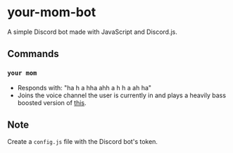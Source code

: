 # your-mom-bot

A simple Discord bot made with JavaScript and Discord.js.

## Commands

### `your mom`

- Responds with: "ha h  a hha ahh a  h   h a   ah   ha"
- Joins the voice channel the user is currently in and plays a heavily bass boosted version of [this](https://www.youtube.com/watch?v=FwRIMBMJj2s).


## Note

Create a `config.js` file with the Discord bot's token.